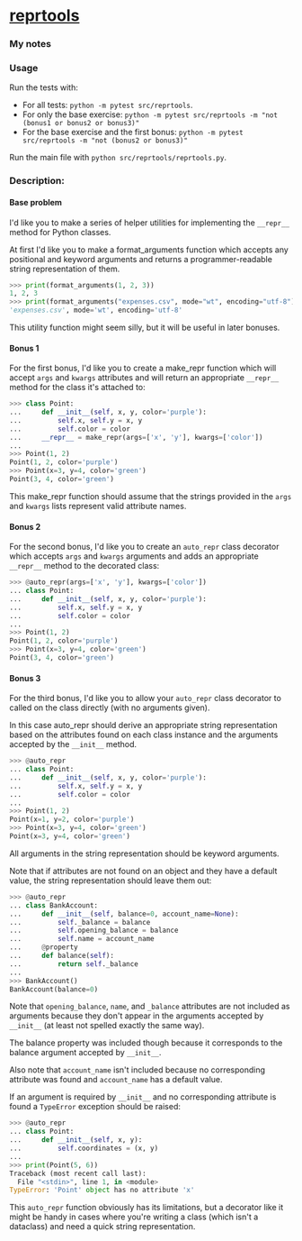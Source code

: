 # [reprtools](https://www.pythonmorsels.com/exercises/67ab93799a034b76b53395569f218340)

### My notes

### Usage
Run the tests with:
- For all tests: `python -m pytest src/reprtools`.
- For only the base exercise: `python -m pytest src/reprtools -m "not (bonus1 or bonus2 or bonus3)"`
- For the base exercise and the first bonus: `python -m pytest src/reprtools -m "not (bonus2 or bonus3)"`

Run the main file with `python src/reprtools/reprtools.py`.

### Description:
#### Base problem
I'd like you to make a series of helper utilities for implementing the `__repr__` method for Python classes.

At first I'd like you to make a format_arguments function which accepts any positional and keyword arguments and returns a programmer-readable string representation of them.

```python
>>> print(format_arguments(1, 2, 3))
1, 2, 3
>>> print(format_arguments("expenses.csv", mode="wt", encoding="utf-8"))
'expenses.csv', mode='wt', encoding='utf-8'
```
This utility function might seem silly, but it will be useful in later bonuses.

#### Bonus 1
For the first bonus, I'd like you to create a make_repr function which will accept `args` and `kwargs` attributes and will return an appropriate `__repr__` method for the class it's attached to:

```python
>>> class Point:
...     def __init__(self, x, y, color='purple'):
...         self.x, self.y = x, y
...         self.color = color
...     __repr__ = make_repr(args=['x', 'y'], kwargs=['color'])
...
>>> Point(1, 2)
Point(1, 2, color='purple')
>>> Point(x=3, y=4, color='green')
Point(3, 4, color='green')
```
This make_repr function should assume that the strings provided in the `args` and `kwargs` lists represent valid attribute names.

#### Bonus 2
For the second bonus, I'd like you to create an `auto_repr` class decorator which accepts `args` and `kwargs` arguments and adds an appropriate `__repr__` method to the decorated class:

```python
>>> @auto_repr(args=['x', 'y'], kwargs=['color'])
... class Point:
...     def __init__(self, x, y, color='purple'):
...         self.x, self.y = x, y
...         self.color = color
...
>>> Point(1, 2)
Point(1, 2, color='purple')
>>> Point(x=3, y=4, color='green')
Point(3, 4, color='green')
```
#### Bonus 3
For the third bonus, I'd like you to allow your `auto_repr` class decorator to called on the class directly (with no arguments given).

In this case auto_repr should derive an appropriate string representation based on the attributes found on each class instance and the arguments accepted by the `__init__` method.

```python
>>> @auto_repr
... class Point:
...     def __init__(self, x, y, color='purple'):
...         self.x, self.y = x, y
...         self.color = color
...
>>> Point(1, 2)
Point(x=1, y=2, color='purple')
>>> Point(x=3, y=4, color='green')
Point(x=3, y=4, color='green')
```
All arguments in the string representation should be keyword arguments.

Note that if attributes are not found on an object and they have a default value, the string representation should leave them out:

```python
>>> @auto_repr
... class BankAccount:
...     def __init__(self, balance=0, account_name=None):
...         self._balance = balance
...         self.opening_balance = balance
...         self.name = account_name
...     @property
...     def balance(self):
...         return self._balance
...
>>> BankAccount()
BankAccount(balance=0)
```
Note that `opening_balance`, `name`, and `_balance` attributes are not included as arguments because they don't appear in the arguments accepted by `__init__` (at least not spelled exactly the same way).

The balance property was included though because it corresponds to the balance argument accepted by `__init__`.

Also note that `account_name` isn't included because no corresponding attribute was found and `account_name` has a default value.

If an argument is required by `__init__` and no corresponding attribute is found a `TypeError` exception should be raised:

```python
>>> @auto_repr
... class Point:
...     def __init__(self, x, y):
...         self.coordinates = (x, y)
...
>>> print(Point(5, 6))
Traceback (most recent call last):
  File "<stdin>", line 1, in <module>
TypeError: 'Point' object has no attribute 'x'
```
This `auto_repr` function obviously has its limitations, but a decorator like it might be handy in cases where you're writing a class (which isn't a dataclass) and need a quick string representation.
